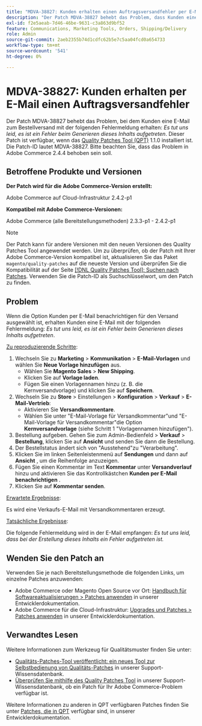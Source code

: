 ```yaml
---
title: "MDVA-38827: Kunden erhalten einen Auftragsversandfehler per E-Mail."
description: "Der Patch MDVA-38827 behebt das Problem, dass Kunden eine E-Mail zum Bestellversand mit der folgenden Fehlermeldung erhalten: *Es tut uns leid, dass bei der Generierung dieses Inhalts ein Fehler aufgetreten ist*. Dieser Patch ist verfügbar, wenn das [Quality Patches Tool (QPT)](https://experienceleague.adobe.com/en/docs/commerce-operations/upgrade-guide/patches/overview) 1.1.0 installiert ist. Die Patch-ID lautet MDVA-38827. Bitte beachten Sie, dass das Problem in Adobe Commerce 2.4.4 behoben sein soll."
exl-id: f2e5aeab-7d46-46be-9631-c3a863d9bf52
feature: Communications, Marketing Tools, Orders, Shipping/Delivery
role: Admin
source-git-commit: 2aeb2355b74d1cdfc62b5e7c5aa04fcd0a654733
workflow-type: tm+mt
source-wordcount: '541'
ht-degree: 0%

---
```


# MDVA-38827: Kunden erhalten per E-Mail einen Auftragsversandfehler

Der Patch MDVA-38827 behebt das Problem, bei dem Kunden eine E-Mail zum Bestellversand mit der folgenden Fehlermeldung erhalten: *Es tut uns leid, es ist ein Fehler beim Generieren dieses Inhalts aufgetreten*. Dieser Patch ist verfügbar, wenn das [Quality Patches Tool (QPT)](https://experienceleague.adobe.com/en/docs/commerce-operations/upgrade-guide/patches/overview) 1.1.0 installiert ist. Die Patch-ID lautet MDVA-38827. Bitte beachten Sie, dass das Problem in Adobe Commerce 2.4.4 behoben sein soll.

## Betroffene Produkte und Versionen

**Der Patch wird für die Adobe Commerce-Version erstellt:**

Adobe Commerce auf Cloud-Infrastruktur 2.4.2-p1

**Kompatibel mit Adobe Commerce-Versionen:**

Adobe Commerce (alle Bereitstellungsmethoden) 2.3.3-p1 - 2.4.2-p1

>[!NOTE]
>
>Der Patch kann für andere Versionen mit den neuen Versionen des Quality Patches Tool angewendet werden. Um zu überprüfen, ob der Patch mit Ihrer Adobe Commerce-Version kompatibel ist, aktualisieren Sie das Paket `magento/quality-patches` auf die neueste Version und überprüfen Sie die Kompatibilität auf der Seite [[!DNL Quality Patches Tool]: Suchen nach Patches](https://experienceleague.adobe.com/tools/commerce-quality-patches/index.html). Verwenden Sie die Patch-ID als Suchschlüsselwort, um den Patch zu finden.

## Problem

Wenn die Option Kunden per E-Mail benachrichtigen für den Versand ausgewählt ist, erhalten Kunden eine E-Mail mit der folgenden Fehlermeldung: *Es tut uns leid, es ist ein Fehler beim Generieren dieses Inhalts aufgetreten*.

<u>Zu reproduzierende Schritte</u>:

1. Wechseln Sie zu **Marketing** > **Kommunikation** > **E-Mail-Vorlagen** und wählen Sie **Neue Vorlage hinzufügen** aus.
   * Wählen Sie **Magento Sales** > **New Shipping**.
   * Klicken Sie auf **Vorlage laden**.
   * Fügen Sie einen Vorlagennamen hinzu (z. B. die Kernversandvorlage) und klicken Sie auf **Speichern**.
1. Wechseln Sie zu **Store** > Einstellungen > **Konfiguration** > **Verkauf** > **E-Mail-Vertrieb**:
   * Aktivieren Sie **Versandkommentare**.
   * Wählen Sie unter &quot;E-Mail-Vorlage für Versandkommentar&quot;und &quot;E-Mail-Vorlage für Versandkommentar&quot;die Option **Kernversandvorlage** (siehe Schritt 1 &quot;Vorlagennamen hinzufügen&quot;).
1. Bestellung aufgeben. Gehen Sie zum Admin-Bedienfeld > **Verkauf** > **Bestellung**, klicken Sie auf **Ansicht** und senden Sie dann die Bestellung.
1. Der Bestellstatus ändert sich von &quot;Ausstehend&quot;zu &quot;Verarbeitung&quot;.
1. Klicken Sie im linken Seitenleistenmenü auf **Sendungen** und dann auf **Ansicht** , um die Reihenfolge anzuzeigen.
1. Fügen Sie einen Kommentar im Text **Kommentar** unter **Versandverlauf** hinzu und aktivieren Sie das Kontrollkästchen **Kunden per E-Mail benachrichtigen** .
1. Klicken Sie auf **Kommentar senden**.

<u>Erwartete Ergebnisse</u>:

Es wird eine Verkaufs-E-Mail mit Versandkommentaren erzeugt.

<u>Tatsächliche Ergebnisse</u>:

Die folgende Fehlermeldung wird in der E-Mail empfangen: *Es tut uns leid, dass bei der Erstellung dieses Inhalts ein Fehler aufgetreten ist.*

## Wenden Sie den Patch an

Verwenden Sie je nach Bereitstellungsmethode die folgenden Links, um einzelne Patches anzuwenden:

* Adobe Commerce oder Magento Open Source vor Ort: [Handbuch für Softwareaktualisierungen > Patches anwenden](https://experienceleague.adobe.com/en/docs/commerce-operations/tools/quality-patches-tool/usage) in unserer Entwicklerdokumentation.
* Adobe Commerce für die Cloud-Infrastruktur: [Upgrades und Patches > Patches anwenden](https://experienceleague.adobe.com/en/docs/commerce-cloud-service/user-guide/develop/upgrade/apply-patches) in unserer Entwicklerdokumentation.

## Verwandtes Lesen

Weitere Informationen zum Werkzeug für Qualitätsmuster finden Sie unter:

* [Qualitäts-Patches-Tool veröffentlicht: ein neues Tool zur Selbstbedienung von Qualitäts-Patches](/help/announcements/adobe-commerce-announcements/magento-quality-patches-released-new-tool-to-self-serve-quality-patches.md) in unserer Support-Wissensdatenbank.
* [Überprüfen Sie mithilfe des Quality Patches Tool](/help/support-tools/patches-available-in-qpt-tool/check-patch-for-magento-issue-with-magento-quality-patches.md) in unserer Support-Wissensdatenbank, ob ein Patch für Ihr Adobe Commerce-Problem verfügbar ist.

Weitere Informationen zu anderen in QPT verfügbaren Patches finden Sie unter [Patches, die in QPT](https://experienceleague.adobe.com/tools/commerce-quality-patches/index.html) verfügbar sind, in unserer Entwicklerdokumentation.

